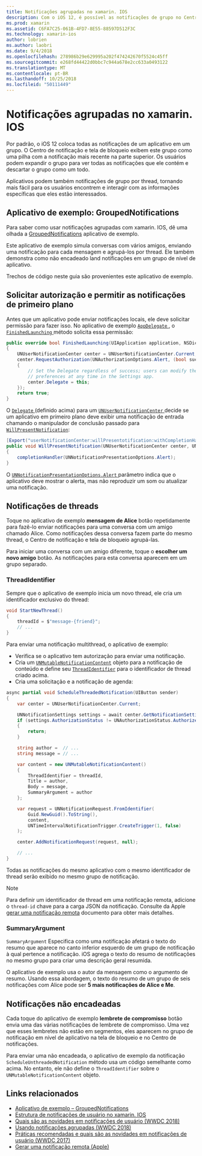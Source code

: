 ```yaml
---
title: Notificações agrupadas no xamarin. IOS
description: Com o iOS 12, é possível as notificações de grupo no Centro de notificação ou tela de bloqueio por aplicativo ou pelo thread. Este documento descreve como enviar multithread e notificações não encadeadas com xamarin. IOS.
ms.prod: xamarin
ms.assetid: C6FA7C25-061B-4FD7-8E55-88597D512F3C
ms.technology: xamarin-ios
author: lobrien
ms.author: laobri
ms.date: 9/4/2018
ms.openlocfilehash: 278986b29e629995a202f474242670f5524c45ff
ms.sourcegitcommit: e268fd44422d0bbc7c944a678e2cc633a0493122
ms.translationtype: MT
ms.contentlocale: pt-BR
ms.lasthandoff: 10/25/2018
ms.locfileid: "50111449"
---
```

# <a name="grouped-notifications-in-xamarinios"></a>Notificações agrupadas no xamarin. IOS

Por padrão, o iOS 12 coloca todas as notificações de um aplicativo em um grupo. O Centro de notificação e tela de bloqueio exibem este grupo como uma pilha com a notificação mais recente na parte superior. Os usuários podem expandir o grupo para ver todas as notificações que ele contém e descartar o grupo como um todo.

Aplicativos podem também notificações de grupo por thread, tornando mais fácil para os usuários encontrem e interagir com as informações específicas que eles estão interessados.

## <a name="sample-app-groupednotifications"></a>Aplicativo de exemplo: GroupedNotifications

Para saber como usar notificações agrupadas com xamarin. IOS, dê uma olhada a [GroupedNotifications](https://developer.xamarin.com/samples/monotouch/iOS12/GroupedNotifications) aplicativo de exemplo.

Este aplicativo de exemplo simula conversas com vários amigos, enviando uma notificação para cada mensagem e agrupá-los por thread. Ele também demonstra como não encadeado land notificações em um grupo de nível de aplicativo.

Trechos de código neste guia são provenientes este aplicativo de exemplo.

## <a name="request-authorization-and-allow-foreground-notifications"></a>Solicitar autorização e permitir as notificações de primeiro plano

Antes que um aplicativo pode enviar notificações locais, ele deve solicitar permissão para fazer isso. No aplicativo de exemplo [ `AppDelegate` ](https://developer.xamarin.com/api/type/UIKit.UIApplicationDelegate/), o [ `FinishedLaunching` ](https://developer.xamarin.com/api/member/UIKit.UIApplicationDelegate.FinishedLaunching/p/UIKit.UIApplication/Foundation.NSDictionary/) método solicita essa permissão:

```csharp
public override bool FinishedLaunching(UIApplication application, NSDictionary launchOptions)
{
    UNUserNotificationCenter center = UNUserNotificationCenter.Current;
    center.RequestAuthorization(UNAuthorizationOptions.Alert, (bool success, NSError error) =>
    {
        // Set the Delegate regardless of success; users can modify their notification
        // preferences at any time in the Settings app.
        center.Delegate = this;
    });
    return true;
}
```

O [ `Delegate` ](https://developer.xamarin.com/api/property/UserNotifications.UNUserNotificationCenter.Delegate/) (definido acima) para um [ `UNUserNotificationCenter` ](https://developer.xamarin.com/api/type/UserNotifications.UNUserNotificationCenter/) decide se um aplicativo em primeiro plano deve exibir uma notificação de entrada chamando o manipulador de conclusão passado para [`WillPresentNotification`](https://developer.xamarin.com/api/member/UserNotifications.UNUserNotificationCenterDelegate_Extensions.WillPresentNotification/p/UserNotifications.IUNUserNotificationCenterDelegate/UserNotifications.UNUserNotificationCenter/UserNotifications.UNNotification/System.Action%7BUserNotifications.UNNotificationPresentationOptions%7D/):

```csharp
[Export("userNotificationCenter:willPresentotification:withCompletionHandler:")]
public void WillPresentNotification(UNUserNotificationCenter center, UNNotification notification, System.Action<UNNotificationPresentationOptions> completionHandler)
{
    completionHandler(UNNotificationPresentationOptions.Alert);
}
```

O [ `UNNotificationPresentationOptions.Alert` ](https://developer.xamarin.com/api/type/UserNotifications.UNNotificationPresentationOptions/) parâmetro indica que o aplicativo deve mostrar o alerta, mas não reproduzir um som ou atualizar uma notificação.

## <a name="threaded-notifications"></a>Notificações de threads

Toque no aplicativo de exemplo **mensagem de Alice** botão repetidamente para fazê-lo enviar notificações para uma conversa com um amigo chamado Alice.
Como notificações dessa conversa fazem parte do mesmo thread, o Centro de notificação e tela de bloqueio agrupá-las.

Para iniciar uma conversa com um amigo diferente, toque o **escolher um novo amigo** botão. As notificações para esta conversa aparecem em um grupo separado.

### <a name="threadidentifier"></a>ThreadIdentifier

Sempre que o aplicativo de exemplo inicia um novo thread, ele cria um identificador exclusivo do thread:

```csharp
void StartNewThread()
{
    threadId = $"message-{friend}";
    // ...
}
```

Para enviar uma notificação multithread, o aplicativo de exemplo:

- Verifica se o aplicativo tem autorização para enviar uma notificação.
- Cria um [`UNMutableNotificationContent`](https://developer.xamarin.com/api/type/UserNotifications.UNMutableNotificationContent/)
objeto para a notificação de conteúdo e define seu [`ThreadIdentifier`](https://developer.xamarin.com/api/property/UserNotifications.UNMutableNotificationContent.ThreadIdentifier/)
para o identificador de thread criado acima.
- Cria uma solicitação e a notificação de agenda:

```csharp
async partial void ScheduleThreadedNotification(UIButton sender)
{
    var center = UNUserNotificationCenter.Current;

    UNNotificationSettings settings = await center.GetNotificationSettingsAsync();
    if (settings.AuthorizationStatus != UNAuthorizationStatus.Authorized)
    {
        return;
    }

    string author =  // ...
    string message = // ...

    var content = new UNMutableNotificationContent()
    {
        ThreadIdentifier = threadId,
        Title = author,
        Body = message,
        SummaryArgument = author
    };

    var request = UNNotificationRequest.FromIdentifier(
        Guid.NewGuid().ToString(),
        content,
        UNTimeIntervalNotificationTrigger.CreateTrigger(1, false)
    );

    center.AddNotificationRequest(request, null);

    // ...
}
```

Todas as notificações do mesmo aplicativo com o mesmo identificador de thread serão exibido no mesmo grupo de notificação.

> [!NOTE]
> Para definir um identificador de thread em uma notificação remota, adicione o `thread-id` chave para a carga JSON da notificação. Consulte da Apple [gerar uma notificação remota](https://developer.apple.com/documentation/usernotifications/setting_up_a_remote_notification_server/generating_a_remote_notification) documento para obter mais detalhes.

### <a name="summaryargument"></a>SummaryArgument

`SummaryArgument` Especifica como uma notificação afetará o texto do resumo que aparece no canto inferior esquerdo de um grupo de notificação à qual pertence a notificação. iOS agrega o texto do resumo de notificações no mesmo grupo para criar uma descrição geral resumida.

O aplicativo de exemplo usa o autor da mensagem como o argumento de resumo. Usando essa abordagem, o texto do resumo de um grupo de seis notificações com Alice pode ser **5 mais notificações de Alice e Me**.

## <a name="unthreaded-notifications"></a>Notificações não encadeadas

Cada toque do aplicativo de exemplo **lembrete de compromisso** botão envia uma das várias notificações de lembrete de compromisso. Uma vez que esses lembretes não estão em segmentos, eles aparecem no grupo de notificação em nível de aplicativo na tela de bloqueio e no Centro de notificações.

Para enviar uma não encadeada, o aplicativo de exemplo da notificação `ScheduleUnthreadedNotification` método usa um código semelhante como acima.
No entanto, ele não define o `ThreadIdentifier` sobre o `UNMutableNotificationContent` objeto.

## <a name="related-links"></a>Links relacionados

- [Aplicativo de exemplo – GroupedNotifications](https://developer.xamarin.com/samples/monotouch/iOS12/GroupedNotifications)
- [Estrutura de notificações de usuário no xamarin. IOS](~/ios/platform/user-notifications/index.md)
- [Quais são as novidades em notificações de usuário (WWDC 2018)](https://developer.apple.com/videos/play/wwdc2018/710/)
- [Usando notificações agrupadas (WWDC 2018)](https://developer.apple.com/videos/play/wwdc2018/711/)
- [Práticas recomendadas e quais são as novidades em notificações de usuário (WWDC 2017)](https://developer.apple.com/videos/play/wwdc2017/708/)
- [Gerar uma notificação remota (Apple)](https://developer.apple.com/documentation/usernotifications/setting_up_a_remote_notification_server/generating_a_remote_notification)
